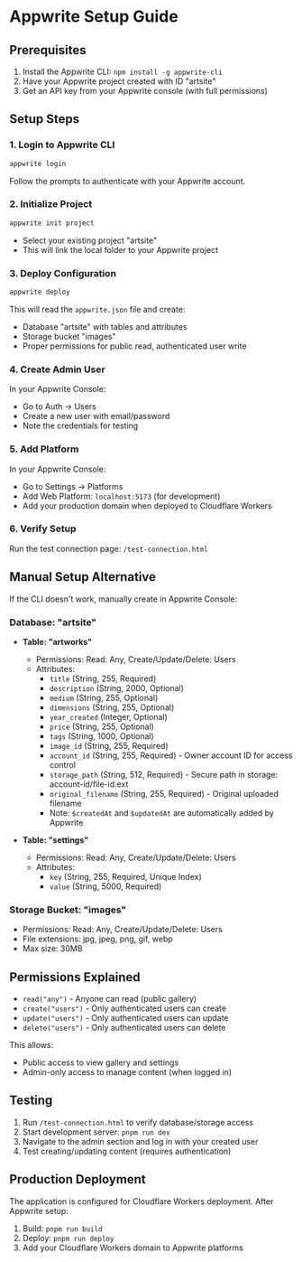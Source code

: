 # Appwrite Setup Guide

## Prerequisites
1. Install the Appwrite CLI: `npm install -g appwrite-cli`
2. Have your Appwrite project created with ID "artsite"
3. Get an API key from your Appwrite console (with full permissions)

## Setup Steps

### 1. Login to Appwrite CLI
```bash
appwrite login
```
Follow the prompts to authenticate with your Appwrite account.

### 2. Initialize Project
```bash
appwrite init project
```
- Select your existing project "artsite"
- This will link the local folder to your Appwrite project

### 3. Deploy Configuration
```bash
appwrite deploy
```
This will read the `appwrite.json` file and create:
- Database "artsite" with tables and attributes
- Storage bucket "images" 
- Proper permissions for public read, authenticated user write

### 4. Create Admin User
In your Appwrite Console:
- Go to Auth → Users
- Create a new user with email/password
- Note the credentials for testing

### 5. Add Platform
In your Appwrite Console:
- Go to Settings → Platforms
- Add Web Platform: `localhost:5173` (for development)
- Add your production domain when deployed to Cloudflare Workers

### 6. Verify Setup
Run the test connection page: `/test-connection.html`

## Manual Setup Alternative

If the CLI doesn't work, manually create in Appwrite Console:

### Database: "artsite"
- **Table: "artworks"**
  - Permissions: Read: Any, Create/Update/Delete: Users
  - Attributes:
    - `title` (String, 255, Required)
    - `description` (String, 2000, Optional)
    - `medium` (String, 255, Optional)
    - `dimensions` (String, 255, Optional)
    - `year_created` (Integer, Optional)
    - `price` (String, 255, Optional)
    - `tags` (String, 1000, Optional)
    - `image_id` (String, 255, Required)
    - `account_id` (String, 255, Required) - Owner account ID for access control
    - `storage_path` (String, 512, Required) - Secure path in storage: account-id/file-id.ext
    - `original_filename` (String, 255, Required) - Original uploaded filename
    - Note: `$createdAt` and `$updatedAt` are automatically added by Appwrite

- **Table: "settings"**
  - Permissions: Read: Any, Create/Update/Delete: Users
  - Attributes:
    - `key` (String, 255, Required, Unique Index)
    - `value` (String, 5000, Required)

### Storage Bucket: "images"
- Permissions: Read: Any, Create/Update/Delete: Users
- File extensions: jpg, jpeg, png, gif, webp
- Max size: 30MB

## Permissions Explained
- `read("any")` - Anyone can read (public gallery)
- `create("users")` - Only authenticated users can create
- `update("users")` - Only authenticated users can update
- `delete("users")` - Only authenticated users can delete

This allows:
- Public access to view gallery and settings
- Admin-only access to manage content (when logged in)

## Testing
1. Run `/test-connection.html` to verify database/storage access
2. Start development server: `pnpm run dev`
3. Navigate to the admin section and log in with your created user
4. Test creating/updating content (requires authentication)

## Production Deployment
The application is configured for Cloudflare Workers deployment. After Appwrite setup:
1. Build: `pnpm run build`
2. Deploy: `pnpm run deploy`
3. Add your Cloudflare Workers domain to Appwrite platforms